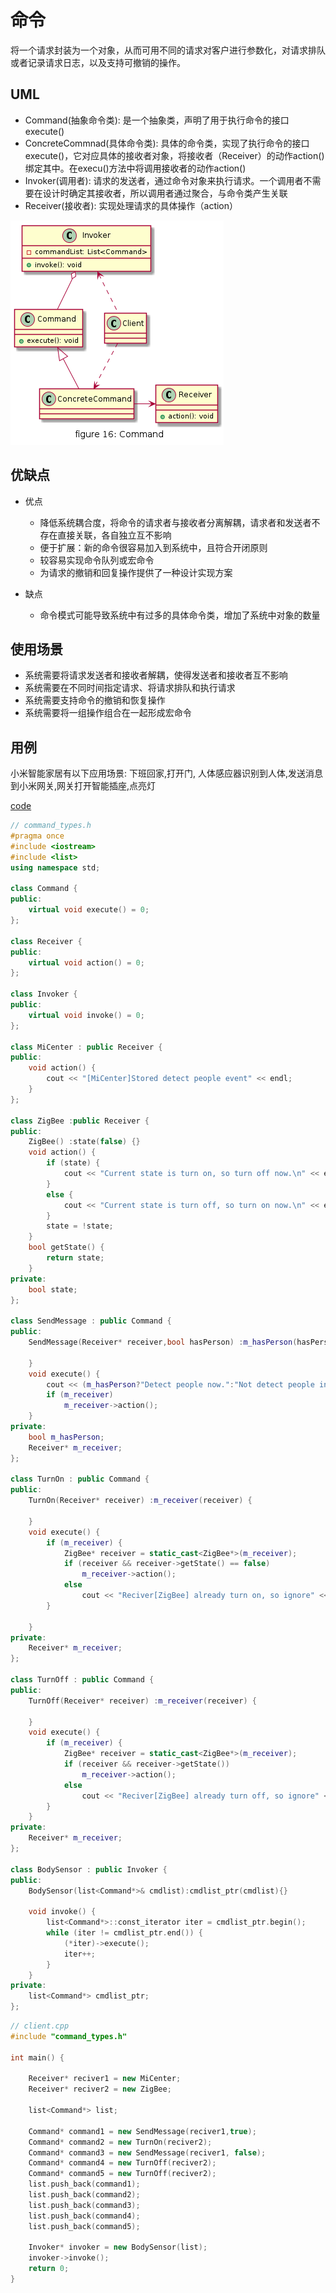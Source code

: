 # 命令

将一个请求封装为一个对象，从而可用不同的请求对客户进行参数化，对请求排队或者记录请求日志，以及支持可撤销的操作。


## UML

* Command(抽象命令类): 是一个抽象类，声明了用于执行命令的接口execute()
* ConcreteCommnad(具体命令类): 具体的命令类，实现了执行命令的接口execute()，它对应具体的接收者对象，将接收者（Receiver）的动作action()绑定其中。在execu()方法中将调用接收者的动作action()
* Invoker(调用者): 请求的发送者，通过命令对象来执行请求。一个调用者不需要在设计时确定其接收者，所以调用者通过聚合，与命令类产生关联
* Receiver(接收者): 实现处理请求的具体操作（action）

![figure15_command](img/figure15_command.png)

## 优缺点

* 优点
  * 降低系统耦合度，将命令的请求者与接收者分离解耦，请求者和发送者不存在直接关联，各自独立互不影响
  * 便于扩展：新的命令很容易加入到系统中，且符合开闭原则
  * 较容易实现命令队列或宏命令
  * 为请求的撤销和回复操作提供了一种设计实现方案

* 缺点
  * 命令模式可能导致系统中有过多的具体命令类，增加了系统中对象的数量


## 使用场景

* 系统需要将请求发送者和接收者解耦，使得发送者和接收者互不影响
* 系统需要在不同时间指定请求、将请求排队和执行请求
* 系统需要支持命令的撤销和恢复操作
* 系统需要将一组操作组合在一起形成宏命令


## 用例

小米智能家居有以下应用场景:
下班回家,打开门, 人体感应器识别到人体,发送消息到小米网关,网关打开智能插座,点亮灯

[code](../code/15_command)

```c++
// command_types.h
#pragma once
#include <iostream>
#include <list>
using namespace std;

class Command {
public:
	virtual void execute() = 0;
};

class Receiver {
public:
	virtual void action() = 0;
};

class Invoker {
public:
	virtual void invoke() = 0;
};

class MiCenter : public Receiver {
public:
	void action() {
		cout << "[MiCenter]Stored detect people event" << endl;
	}
};

class ZigBee :public Receiver {
public:
	ZigBee() :state(false) {}
	void action() {
		if (state) {
			cout << "Current state is turn on, so turn off now.\n" << endl;
		}
		else {
			cout << "Current state is turn off, so turn on now.\n" << endl;
		}
		state = !state;
	}
	bool getState() {
		return state;
	}
private:
	bool state;
};

class SendMessage : public Command {
public:
	SendMessage(Receiver* receiver,bool hasPerson) :m_hasPerson(hasPerson),m_receiver(receiver) {

	}
	void execute() {
		cout << (m_hasPerson?"Detect people now.":"Not detect people in recent minutes.")<< endl;
		if (m_receiver)
			m_receiver->action();
	}
private:
	bool m_hasPerson;
	Receiver* m_receiver;
};

class TurnOn : public Command {
public:
	TurnOn(Receiver* receiver) :m_receiver(receiver) {

	}
	void execute() {
		if (m_receiver) {
			ZigBee* receiver = static_cast<ZigBee*>(m_receiver);
			if (receiver && receiver->getState() == false)
				m_receiver->action();
			else
				cout << "Reciver[ZigBee] already turn on, so ignore" << endl;
		}
			
	}
private:
	Receiver* m_receiver;
};

class TurnOff : public Command {
public:
	TurnOff(Receiver* receiver) :m_receiver(receiver) {

	}
	void execute() {
		if (m_receiver) {
			ZigBee* receiver = static_cast<ZigBee*>(m_receiver);
			if (receiver && receiver->getState())
				m_receiver->action();
			else
				cout << "Reciver[ZigBee] already turn off, so ignore" << endl;
		}
	}
private:
	Receiver* m_receiver;
};

class BodySensor : public Invoker {
public:
	BodySensor(list<Command*>& cmdlist):cmdlist_ptr(cmdlist){}

	void invoke() {		
		list<Command*>::const_iterator iter = cmdlist_ptr.begin();
		while (iter != cmdlist_ptr.end()) {
			(*iter)->execute();
			iter++;
		}
	}
private:
	list<Command*> cmdlist_ptr;
};
```

```c++
// client.cpp
#include "command_types.h"

int main() {

	Receiver* reciver1 = new MiCenter;
	Receiver* reciver2 = new ZigBee;

	list<Command*> list;

	Command* command1 = new SendMessage(reciver1,true);
	Command* command2 = new TurnOn(reciver2);
	Command* command3 = new SendMessage(reciver1, false);
	Command* command4 = new TurnOff(reciver2);
	Command* command5 = new TurnOff(reciver2);
	list.push_back(command1);
	list.push_back(command2);
	list.push_back(command3);
	list.push_back(command4);
	list.push_back(command5);

	Invoker* invoker = new BodySensor(list);
	invoker->invoke();
	return 0;
}
```